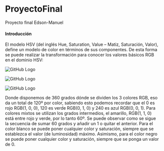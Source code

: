 # ProyectoFinal
Proyecto final Edson-Manuel
#### Introducción
El modelo HSV (del inglés Hue, Saturation, Value – Matiz, Saturación, Valor),  define un modelo de color en términos de sus componentes. De esta forma se puede realizar la transformación para conocer los valores básicos RGB en el dominio HSV:

![GitHub Logo](https://upload.wikimedia.org/math/8/8/b/88be9800b631f66cda2baebbe17ba5e2.png)

![GitHub Logo](https://upload.wikimedia.org/math/7/e/9/7e9ce7f6898528713a539333036ac200.png)

![GitHub Logo](https://upload.wikimedia.org/math/6/5/0/65083de0297694fb70d39ff599e5877b.png)

Donde disponemos de 360 grados dónde se dividen los 3 colores RGB, eso da un total de 120º por color, sabiendo esto podemos recordar que el 0 es rojo RGB(1, 0, 0), 120 es verde RGB(0, 1, 0) y 240 es azul RGB(0, 0, 1). Para colores mixtos se utilizan los grados intermedios, el amarillo, RGB(1, 1, 0) está entre rojo y verde, por lo tanto 60º. Se puede observar como se sigue la secuencia de sumar 60 grados y añadir un 1 o quitar el anterior. Para el color blanco se puede poner cualquier color y saturación, siempre que se establezca el valor (de luminosidad) máximo. Asimismo, para el color negro se puede poner cualquier color y saturación, siempre que se ponga un valor de 0.

